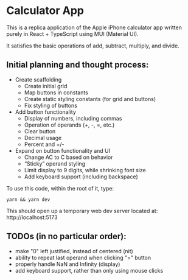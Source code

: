 # Calculator App

This is a replica application of the Apple iPhone calculator app written purely in React + TypeScript using MUI (Material UI).

It satisfies the basic operations of add, subtract, multiply, and divide.

## Initial planning and thought process:
- Create scaffolding
	- Create initial grid
	- Map buttons in constants
   - Create static styling constants (for grid and buttons)
	- Fix styling of buttons
- Add button functionality
	- Display of numbers, including commas
	- Operation of operands (+, -, =, etc.)
	- Clear button
	- Decimal usage
	- Percent and +/-
- Expand on button functionality and UI
	- Change AC to C based on behavior
	- “Sticky” operand styling
	- Limit display to 9 digits, while shrinking font size
	- Add keyboard support (including backspace)

To use this code, within the root of it, type:
```
yarn && yarn dev
```
This should open up a temporary web dev server located at: http://localhost:5173

## TODOs (in no particular order):
- make "0" left justified, instead of centered (nit)
- ability to repeat last operand when clicking "=" button
- properly handle NaN and Infinity (display)
- add keyboard support, rather than only using mouse clicks
